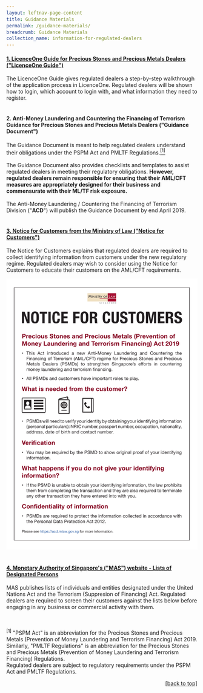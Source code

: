 ```yaml
---
layout: leftnav-page-content
title: Guidance Materials
permalink: /guidance-materials/
breadcrumb: Guidance Materials
collection_name: information-for-regulated-dealers
---
```

#### [1. LicenceOne Guide for Precious Stones and Precious Metals Dealers ("**LicenceOne Guide**")](/images/LicenceOne%20Regulated%20Dealer%20Guide.pdf)
<a id="guidance"></a>
The LicenceOne Guide gives regulated dealers a step-by-step walkthrough of the application process in LicenceOne. Regulated dealers will be shown how to login, which account to login with, and what information they need to register.<br><br> 


#### 2. Anti-Money Laundering and Countering the Financing of Terrorism Guidance for Precious Stones and Precious Metals Dealers ("**Guidance Document**")
<a id="guidance"></a>
The Guidance Document is meant to help regulated dealers understand their obligations under the PSPM Act and PMLTF Regulations.<a href="#footnote1"><sup>[1]</sup></a><br><br> 
The Guidance Document also provides checklists and templates to assist regulated dealers in meeting their regulatory obligations.  <b>However, regulated dealers remain responsible for ensuring that their AML/CFT measures are appropriately designed for their business and commensurate with their ML/TF risk exposure.</b><br><br>
The Anti-Money Laundering / Countering the Financing of Terrorism Division ("**ACD**") will publish the Guidance Document by end April 2019.<br><br>

#### [3. Notice for Customers from the Ministry of Law ("**Notice for Customers**")](/images/Notice%20for%20Customers%20-%20PSPM%20Act.pdf)

The Notice for Customers explains that regulated dealers are required to collect identifying information from customers under the new regulatory regime. Regulated dealers may wish to consider using the Notice for Customers to educate their customers on the AML/CFT requirements.

<a href="/images/Notice%20for%20Customers.pdf"><img src="/images/Notice%20for%20Customers.png"></a><br><br>

#### [4. Monetary Authority of Singapore's ("**MAS**") website - Lists of Designated Persons](http://www.mas.gov.sg/Regulations-and-Financial-Stability/Anti-Money-Laundering-Countering-The-Financing-Of-Terrorism-And-Targeted-Financial-Sanctions/Targeted-Financial-Sanctions/Lists-of-Designated-Individuals-and-Entities.aspx)

MAS publishes lists of individuals and entities designated under the United Nations Act and the Terrorism (Suppresion of Financing) Act. Regulated dealers are required to screen their customers against the lists below before engaging in any business or commercial activity with them.<br><br><br>

<a id="footnote1"><sup>[1]</sup></a> "PSPM Act" is an abbreviation for the Precious Stones and Precious Metals (Prevention of Money Laundering and Terrorism Financing) Act 2019. <br> Similarly, "PMLTF Regulations" is an abbreviation for the Precious Stones and Precious Metals (Prevention of Money Laundering and Terrorism Financing) Regulations. <br> Regulated dealers are subject to regulatory requirements under the PSPM Act and PMLTF Regulations.
<p align="right"><a href="#guidance"><u>[back to top]</u></a></p>
